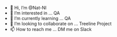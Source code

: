 - 👋 Hi, I’m @Nat-NI
- 👀 I’m interested in ... QA
- 🌱 I’m currently learning ... QA
- 💞️ I’m looking to collaborate on ... Treeline Project
- 📫 How to reach me ... DM me on Slack

<!---
Nat-NI/Nat-NI is a ✨ special ✨ repository because its `README.md` (this file) appears on your GitHub profile.
You can click the Preview link to take a look at your changes.
--->
